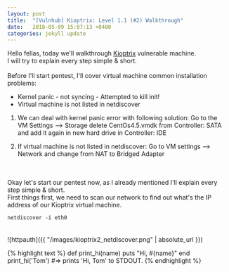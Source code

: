 ```yaml
---
layout: post
title:  "[Vulnhub] Kioptrix: Level 1.1 (#2) Walkthrough"
date:   2018-05-09 15:07:13 +0400
categories: jekyll update
---
```

Hello fellas, today we'll walkthrough [Kioptrix](https://www.vulnhub.com/?q=kioptrix&sort=date-asc&type=vm) vulnerable machine. <br>
I will try to explain every step simple & short. <br>
<br>
Before I'll start pentest, I'll cover virtual machine common installation problems: <br>
 - Kernel panic - not syncing - Attempted to kill init!<br>
 - Virtual machine is not listed in netdiscover<br>
 
1. We can deal with kernel panic error with following solution:
Go to the VM Settings --> Storage delete CentOs4.5.vmdk from Controller: SATA and add it again in new hard drive in Controller: IDE

2. If virtual machine is not listed in netdiscover:
Go to VM settings --> Network and change from NAT to Bridged Adapter
<br>
<br>
Okay let's start our pentest now, as I already mentioned I'll explain every step simple & short. <br>
First things first, we need to scan our network to find out what's the IP address of our Kioptrix virtual machine.

`netdiscover -i eth0` <br>
<br>
<br>
![httpauth]({{ "/images/kioptrix2_netdiscover.png" | absolute_url }})

 
{% highlight text %}
def print_hi(name)
  puts "Hi, #{name}"
end
print_hi('Tom')
#=> prints 'Hi, Tom' to STDOUT.
{% endhighlight %}


[jekyll-docs]: https://jekyllrb.com/docs/home
[jekyll-gh]:   https://github.com/jekyll/jekyll
[jekyll-talk]: https://talk.jekyllrb.com/
